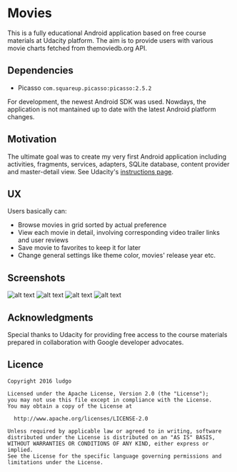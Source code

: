 # Movies

This is a fully educational Android application based on free course materials at Udacity platform. The aim is to provide users with various movie charts fetched from themoviedb.org API.

## Dependencies

- Picasso `com.squareup.picasso:picasso:2.5.2`

For development, the newest Android SDK was used. Nowdays, the application is not mantained up to date with the latest Android platform changes.

## Motivation

The ultimate goal was to create my very first Android application including activities, fragments, services, adapters, SQLite database, content provider and master-detail view. See Udacity's [instructions page](https://docs.google.com/document/d/1ZlN1fUsCSKuInLECcJkslIqvpKlP7jWL2TP9m6UiA6I/pub?embedded=true#h.y4qfj5ptq2cv).

## UX

Users basically can:

- Browse movies in grid sorted by actual preference
- View each movie in detail, involving corresponding video trailer links and user reviews
- Save movie to favorites to keep it for later
- Change general settings like theme color, movies' release year etc.

## Screenshots

![alt text](https://github.com/ludgo/Movies/blob/images/images/movie_grid.jpg "Movie grid")
![alt text](https://github.com/ludgo/Movies/blob/images/images/settings.jpg "Settings")
![alt text](https://github.com/ludgo/Movies/blob/images/images/detail.jpg "Detail")
![alt text](https://github.com/ludgo/Movies/blob/images/images/trailers_reviews.jpg "Reviews and Trailers")

## Acknowledgments

Special thanks to Udacity for providing free access to the course materials prepared in collaboration with Google developer advocates.

## Licence

    Copyright 2016 ludgo
    
    Licensed under the Apache License, Version 2.0 (the "License");
    you may not use this file except in compliance with the License.
    You may obtain a copy of the License at
    
      http://www.apache.org/licenses/LICENSE-2.0
    
    Unless required by applicable law or agreed to in writing, software
    distributed under the License is distributed on an "AS IS" BASIS,
    WITHOUT WARRANTIES OR CONDITIONS OF ANY KIND, either express or implied.
    See the License for the specific language governing permissions and
    limitations under the License.

